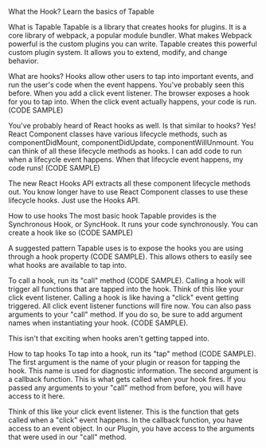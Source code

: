 What the Hook? Learn the basics of Tapable

What is Tapable
Tapable is a library that creates hooks for plugins. It is a core library of webpack, a popular module bundler. What makes Webpack powerful is the custom plugins you can write. Tapable creates this powerful custom plugin system. It allows you to extend, modify, and change behavior.

What are hooks?
Hooks allow other users to tap into important events, and run the user's code when the event happens. You've probably seen this before. When you add a click event listener. The browser exposes a hook for you to tap into. When the click event actually happens, your code is run. (CODE SAMPLE)

You've probably heard of React hooks as well. Is that similar to hooks? Yes! React Component classes have various lifecycle methods, such as componentDidMount, componentDidUpdate, componentWillUnmount. You can think of all these lifecycle methods as hooks. I can add code to run when a lifecycle event happens. When that lifecycle event happens, my code runs! (CODE SAMPLE)

The new React Hooks API extracts all these component lifecycle methods out. You know longer have to use React Component classes to use these lifecycle hooks. Just use the Hooks API.

How to use hooks
The most basic hook Tapable provides is the Synchronous Hook, or SyncHook. It runs your code synchronously. You can create a hook like so (CODE SAMPLE)

A suggested pattern Tapable uses is to expose the hooks you are using through a hook property (CODE SAMPLE). This allows others to easily see what hooks are available to tap into.

To call a hook, run its "call" method (CODE SAMPLE). Calling a hook will trigger all functions that are tapped into the hook. Think of this like your click event listener. Calling a hook is like having a "click" event getting triggered. All click event listener functions will fire now.
You can also pass arguments to your "call" method. If you do so, be sure to add argument names when instantiating your hook. (CODE SAMPLE). 

This isn't that exciting when hooks aren't getting tapped into.

How to tap hooks
To tap into a hook, run its "tap" method (CODE SAMPLE). The first argument is the name of your plugin or reason for tapping the hook. This name is used for diagnostic information. 
The second argument is a callback function. This is what gets called when your hook fires. If you passed any arguments to your "call" method from before, you will have access to it here.

Think of this like your click event listener. This is the function that gets called when a "click" event happens. In the callback function, you have access to an event object. In our Plugin, you have access to the arguments that were used in our "call" method.


